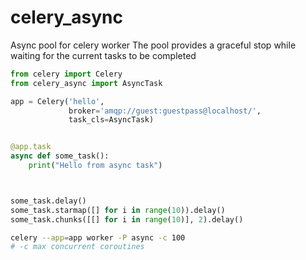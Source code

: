 # celery_async

Async pool for celery worker
The pool provides a graceful stop while waiting for the current tasks to be completed

```python
from celery import Celery
from celery_async import AsyncTask

app = Celery('hello',
             broker='amqp://guest:guestpass@localhost/',
             task_cls=AsyncTask)


@app.task
async def some_task():
    print("Hello from async task")



some_task.delay()
some_task.starmap([] for i in range(10)).delay()
some_task.chunks([[] for i in range(10)], 2).delay()
```


```bash
celery --app=app worker -P async -c 100 
# -c max concurrent coroutines 
```